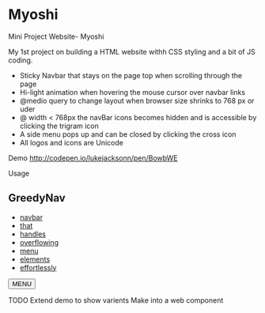 # Myoshi
Mini Project Website- Myoshi

My 1st project on building a HTML website withh CSS styling and a bit of JS coding.
  - Sticky Navbar that stays on the page top when scrolling through the page
  - Hi-light animation when hovering the mouse cursor over navbar links
  - @medio query to change layout when browser size shrinks to 768 px or uder
  - @ width < 768px the navBar icons becomes hidden and is accessible by clicking the trigram icon
  - A side menu pops up and can be closed by clicking the cross icon
  - All logos and icons are Unicode

Demo
http://codepen.io/lukejacksonn/pen/BowbWE

Usage
<head>
<link href="greedynav.css" rel="stylesheet" type="text/css" >
<script src="greedynav.js"></script>
</head>
<body>
<nav class='greedy'>
  <h1>GreedyNav</h1>
  <ul class='links'>
    <li><a href='#'>navbar</a></li>
    <li><a href='#'>that</a></li>
    <li><a href='#'>handles</a></li>
    <li><a href='#'>overflowing</a></li>
    <li><a href='#'>menu</a></li>
    <li><a href='#'>elements</a></li>
    <li><a href='#'>effortlessly</a></li>
  </ul>
  <button>MENU</button>
  <ul class='hidden-links hidden'></ul>
</nav>
</body>
TODO
Extend demo to show varients
Make into a web component
